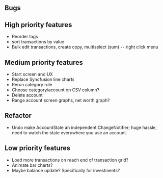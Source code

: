 ## Bugs
  

## High priority features
- Reorder tags
- sort transactions by value
- Bulk edit transactions, create copy, multiselect (sum) -- right click menu


## Medium priority features
- Start screen and UX
- Replace Syncfusion line charts
- Rerun category rule
- Choose category/account on CSV column?
- Delete account
- Range account screen graphs, net worth graph?


## Refactor
- Undo make AccountState an independent ChangeNotifier; huge hassle, need to watch the state everywhere you use an account.


## Low priority features
- Load more transactions on reach end of transaction grid?
- Animate bar charts?
- Maybe balance update? Specifically for investments?
